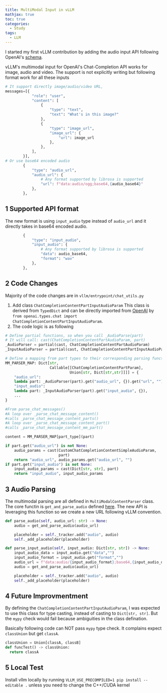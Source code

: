 ```yaml
---
title: MultiModal Input in vLLM
mathjax: true
toc: true
categories:
  - Study
tags:
  - LLM
---
```


I started my first vLLM contribution by adding the audio input API following OpenAI's [schema](https://platform.openai.com/docs/guides/audio?audio-generation-quickstart-example=audio-in).

vLLM's multimodal input for OpenAI's Chat-Completion API works for image, audio and video.
The support is not explicitly writing but following format work for all these inputs
```python
# It support directly image/audio/video URL, 
messages=[{
            "role": "user",
            "content": [
                {
                    "type": "text",
                    "text": "What's in this image?"
                },
                {
                    "type": "image_url",
                    "image_url": {
                        "url": image_url
                    },
                },
            ],
        }],
# Or use base64 encoded audio
        {
            "type": "audio_url",
            "audio_url": {
                # Any format supported by librosa is supported
                "url": f"data:audio/ogg;base64,{audio_base64}"
            },
        },

```
## 1 Supported API format
The new format is using `input_audio` type instead of `audio_url`
and it directly takes in base64 encoded audio.  
```python
        {
            "type": "input_audio",
            "input_audio": {
                # Any format supported by librosa is supported
                "data": audio_base64,
                "format": "wav"
            },
        },
```

## 2 Code Changes
Majority of the code changes are in `vllm/entrypoint/chat_utils.py`
1. Add class `ChatCompletionContentPartInputAudioParam`
  This class is derived from `TypedDict` and can be directly imported from [OpenAI](https://github.com/openai/openai-python/blob/main/src/openai/types/chat/chat_completion_content_part_input_audio_param.py) by `from openai.types.chat import ChatCompletionContentPartInputAudioParam`.
2. The code logic is as following  

```python
# Define partial functions, so when you call _AudioParse(part)
# It will call: cast(ChatCompletionContentPartAudioParam, part)
_AudioParser = partial(cast, ChatCompletionContentPartAudioParam)
_InputAudioParser = partial(cast, ChatCompletionContentPartInputAudioParam)

# Define a mapping from part types to their corresponding parsing functions.
MM_PARSER_MAP: Dict[str,
                    Callable[[ChatCompletionContentPartParam],
                             Union[str, Dict[str,str]]]] = {
    "audio_url":
    lambda part: _AudioParser(part).get("audio_url", {}).get("url", ""),
    "input_audio":
    lambda part: _InputAudioParser(part).get("input_audio", {}),
    ...
}

#From parse_chat_messages()
#A loop over _parse_chat_message_content()
#calls _parse_chat_message_content_parts()
#A loop over _parse_chat_message_content_part()
#calls _parse_chat_message_content_mm_part()

content = MM_PARSER_MAP[part_type](part)

if part.get("audio_url") is not None:
    audio_params = cast(CustomChatCompletionContentSimpleAudioParam,
                        part)
    return "audio_url", audio_params.get("audio_url", "")
if part.get("input_audio") is not None:
    input_audio_params = cast(Dict[str, str], part)
    return "input_audio", input_audio_params

```

## 3 Audio Parsing
The multimodal parsing are all defined in `MultiModalContentParser` class. The core functin is `get_and_parse_audio` defined [here](https://github.com/vllm-project/vllm/blob/e8e6b6137c094bba6be3471122308e108fb08fac/vllm/multimodal/utils.py#L260). The new API is leveraging this function so we create a new URL following vLLM convention.  

```python
def parse_audio(self, audio_url: str) -> None:
    audio = get_and_parse_audio(audio_url)

    placeholder = self._tracker.add("audio", audio)
    self._add_placeholder(placeholder)

def parse_input_audio(self, input_audio: Dict[str, str]) -> None:
    input_audio_data = input_audio.get("data","")
    input_audio_format = input_audio.get("format","")
    audio_url = f"data:audio/{input_audio_format};base64,{input_audio_data}"
    audio = get_and_parse_audio(audio_url)

    placeholder = self._tracker.add("audio", audio)
    self._add_placeholder(placeholder)
```

## 4 Future Improvmentment
By defining the `ChatCompletionContentPartInputAudioParam`, I was expected to use this class for type casting, instead of casting to `Dict[str, str]`. But the `mypy` check would fail because ambiguities in the class defination. 

Basically following code can NOT pass `mypy` type check. It complains expect `classUnion` but get `classA`. 
```python
classUnion = Union[classA, classB]
def funcTest() -> classUnion:
  return classA
```

## 5 Local Test
Install vllm locally by running
`VLLM_USE_PRECOMPILED=1 pip install --editable .` unless you need to change the C++/CUDA kernel
